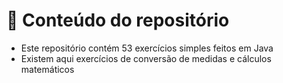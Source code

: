 # 🔢 Conteúdo do repositório
- Este repositório contém 53 exercícios simples feitos em Java
- Existem aqui exercícios de conversão de medidas e cálculos matemáticos
